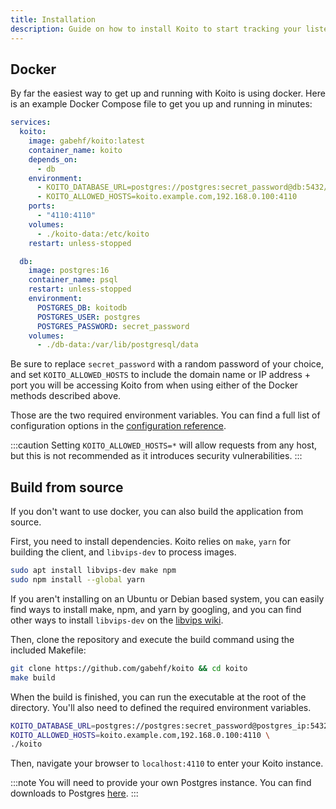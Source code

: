 ```yaml
---
title: Installation
description: Guide on how to install Koito to start tracking your listening history.
---
```


## Docker
By far the easiest way to get up and running with Koito is using docker. Here is an example Docker Compose file to get you up and running in minutes:
```yaml title="compose.yaml"
services:
  koito:
    image: gabehf/koito:latest
    container_name: koito
    depends_on:
      - db
    environment:
      - KOITO_DATABASE_URL=postgres://postgres:secret_password@db:5432/koitodb
      - KOITO_ALLOWED_HOSTS=koito.example.com,192.168.0.100:4110
    ports:
      - "4110:4110"
    volumes:
      - ./koito-data:/etc/koito
    restart: unless-stopped

  db:
    image: postgres:16
    container_name: psql
    restart: unless-stopped
    environment:
      POSTGRES_DB: koitodb
      POSTGRES_USER: postgres
      POSTGRES_PASSWORD: secret_password
    volumes:
      - ./db-data:/var/lib/postgresql/data

```

Be sure to replace `secret_password` with a random password of your choice, and set `KOITO_ALLOWED_HOSTS` to include the domain name or IP address + port you will be accessing Koito 
from when using either of the Docker methods described above.

Those are the two required environment variables. You can find a full list of configuration options in the [configuration reference](/reference/configuration).

:::caution
Setting `KOITO_ALLOWED_HOSTS=*` will allow requests from any host, but this is not recommended as it introduces security vulnerabilities.
:::

## Build from source

If you don't want to use docker, you can also build the application from source.

First, you need to install dependencies. Koito relies on `make`, `yarn` for building the client, and `libvips-dev` to process images.

```sh
sudo apt install libvips-dev make npm
sudo npm install --global yarn
```

If you aren't installing on an Ubuntu or Debian based system, you can easily find ways to install make, npm, and yarn by googling, and
you can find other ways to install `libvips-dev` on the [libvips wiki](https://github.com/libvips/libvips/wiki/).

Then, clone the repository and execute the build command using the included Makefile:

```sh
git clone https://github.com/gabehf/koito && cd koito
make build
```

When the build is finished, you can run the executable at the root of the directory. You'll also need to defined the required environment variables.

```sh
KOITO_DATABASE_URL=postgres://postgres:secret_password@postgres_ip:5432/koitodb \
KOITO_ALLOWED_HOSTS=koito.example.com,192.168.0.100:4110 \
./koito
```

Then, navigate your browser to `localhost:4110` to enter your Koito instance.

:::note
You will need to provide your own Postgres instance. You can find downloads to Postgres [here](https://www.postgresql.org/download/).
:::